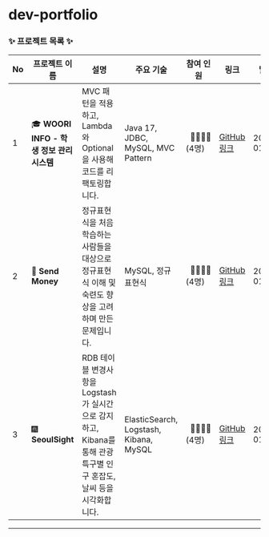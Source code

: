 # dev-portfolio

### ✨ 프로젝트 목록 ✨

| No | 프로젝트 이름 | 설명 | 주요 기술 | 참여 인원 | 링크 | 날짜 |
|----|---------------|------|-----------|----------|------|------|
| 1  | 🎓 **WOORI INFO - 학생 정보 관리 시스템** | MVC 패턴을 적용하고, Lambda와 Optional을 사용해 코드를 리팩토링합니다. | Java 17, JDBC, MySQL, MVC Pattern | &nbsp;&nbsp;👨‍👨‍👧‍👧<br>(4명)| [GitHub 링크](https://github.com/letsgojh0810/WooriInfo) | 2025-01-13 |
| 2  | 💸 **Send Money** | 정규표현식을 처음 학습하는 사람들을 대상으로 정규표현식 이해 및 숙련도 향상을 고려하며 만든 문제입니다. | MySQL, 정규표현식 | &nbsp;&nbsp;👨‍👨‍👧‍👧 <br>(4명) | [GitHub 링크](https://github.com/UnoYoon/Send_Money) | 2025-01-16 |
| 3  | 🎆 **SeoulSight** | RDB 테이블 변경사항을 Logstash가 실시간으로 감지하고, Kibana를 통해 관광특구별 인구 혼잡도, 날씨 등을 시각화합니다. | ElasticSearch, Logstash, Kibana, MySQL | &nbsp;&nbsp;👨‍👨‍👧‍👧 <br>(4명)| [GitHub 링크](https://github.com/letmeloveyou82/SeoulSight) | 2025-01-21 |

---
